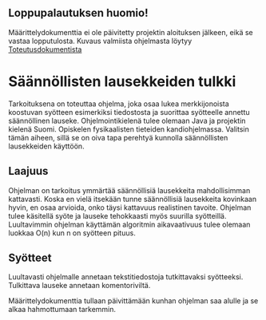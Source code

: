 ## Loppupalautuksen huomio!

Määrittelydokumenttia ei ole päivitetty projektin aloituksen jälkeen, eikä se vastaa lopputulosta. Kuvaus valmiista ohjelmasta löytyy [Toteutusdokumentista](https://github.com/tuomoart/regex-tulkki/blob/master/Dokumentaatio/Toteutusdokumentti.md)


# Säännöllisten lausekkeiden tulkki

Tarkoituksena on toteuttaa ohjelma, joka osaa lukea merkkijonoista koostuvan syötteen esimerkiksi tiedostosta ja suorittaa syötteelle annettu säännöllinen lauseke. Ohjelmointikielenä tulee olemaan Java ja projektin kielenä Suomi. Opiskelen fysikaalisten tieteiden kandiohjelmassa. Valitsin tämän aiheen, sillä se on oiva tapa perehtyä kunnolla säännöllisten lausekkeiden käyttöön.

## Laajuus

Ohjelman on tarkoitus ymmärtää säännöllisiä lausekkeita mahdollisimman kattavasti. Koska en vielä itsekään tunne säännöllisiä lausekkeita kovinkaan hyvin, en osaa arvioida, onko täysi kattavuus realistinen tavoite.
Ohjelman tulee käsitellä syöte ja lauseke tehokkaasti myös suurilla syötteillä. Luultavimmin ohjelman käyttämän algoritmin aikavaativuus tulee olemaan luokkaa O(n) kun n on syötteen pituus.

## Syötteet

Luultavasti ohjelmalle annetaan tekstitiedostoja tutkittavaksi syötteeksi. Tulkittava lauseke annetaan komentoriviltä.


Määrittelydokumenttia tullaan päivittämään kunhan ohjelman saa alulle ja se alkaa hahmottumaan tarkemmin.
